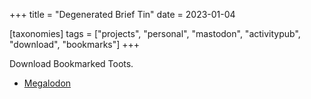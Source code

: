 +++
title = "Degenerated Brief Tin"
date = 2023-01-04

[taxonomies]
tags = ["projects", "personal", "mastodon", "activitypub", "download", "bookmarks"]
+++

Download Bookmarked Toots.

* [Megalodon](https://docs.rs/megalodon/latest/megalodon/index.html)
